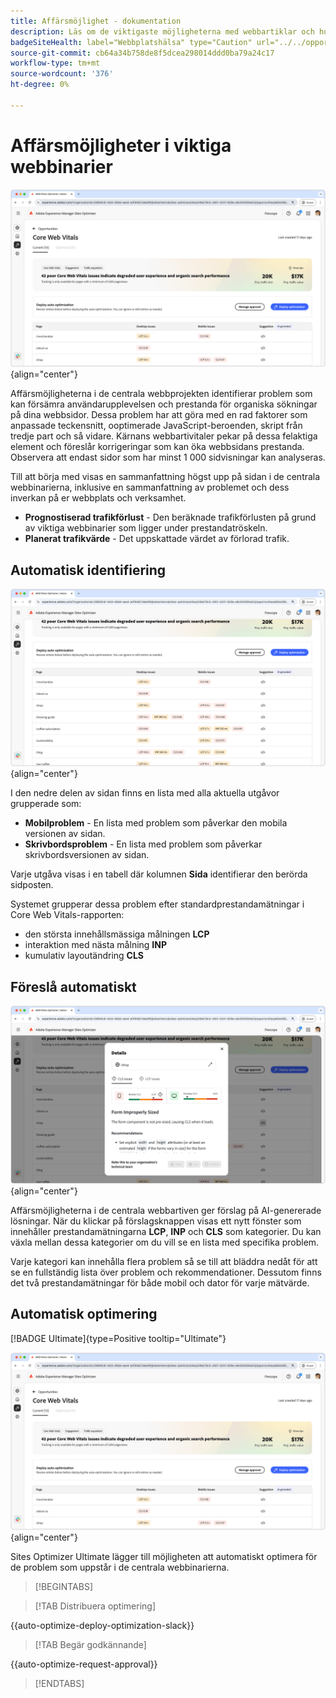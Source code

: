 ```yaml
---
title: Affärsmöjlighet - dokumentation
description: Läs om de viktigaste möjligheterna med webbartiklar och hur ni kan använda dem för att förbättra trafikförvärvet.
badgeSiteHealth: label="Webbplatshälsa" type="Caution" url="../../opportunity-types/site-health.md" tooltip="Webbplatshälsa"
source-git-commit: cb64a34b758de8f5dcea298014ddd0ba79a24c17
workflow-type: tm+mt
source-wordcount: '376'
ht-degree: 0%

---
```



# Affärsmöjligheter i viktiga webbinarier

![affärsmöjlighet för viktiga webbinarier](./assets/core-web-vitals/hero.png){align="center"}

Affärsmöjligheterna i de centrala webbprojekten identifierar problem som kan försämra användarupplevelsen och prestanda för organiska sökningar på dina webbsidor. Dessa problem har att göra med en rad faktorer som anpassade teckensnitt, ooptimerade JavaScript-beroenden, skript från tredje part och så vidare. Kärnans webbartivitaler pekar på dessa felaktiga element och föreslår korrigeringar som kan öka webbsidans prestanda. Observera att endast sidor som har minst 1 000 sidvisningar kan analyseras.

Till att börja med visas en sammanfattning högst upp på sidan i de centrala webbinarierna, inklusive en sammanfattning av problemet och dess inverkan på er webbplats och verksamhet.

* **Prognostiserad trafikförlust** - Den beräknade trafikförlusten på grund av viktiga webbinarier som ligger under prestandatröskeln.
* **Planerat trafikvärde** - Det uppskattade värdet av förlorad trafik.

## Automatisk identifiering

![Identifiera viktiga webbinarier automatiskt](./assets/core-web-vitals/auto-identify.png){align="center"}

I den nedre delen av sidan finns en lista med alla aktuella utgåvor grupperade som:

* **Mobilproblem** - En lista med problem som påverkar den mobila versionen av sidan.
* **Skrivbordsproblem** - En lista med problem som påverkar skrivbordsversionen av sidan.

Varje utgåva visas i en tabell där kolumnen **Sida** identifierar den berörda sidposten.

Systemet grupperar dessa problem efter standardprestandamätningar i Core Web Vitals-rapporten:

* den största innehållsmässiga målningen **LCP**
* interaktion med nästa målning **INP**
* kumulativ layoutändring **CLS**

## Föreslå automatiskt

![Automatiskt föreslå affärsmöjligheter för centrala webbinarier](./assets/core-web-vitals/auto-suggest.png){align="center"}

Affärsmöjligheterna i de centrala webbartiven ger förslag på AI-genererade lösningar. När du klickar på förslagsknappen visas ett nytt fönster som innehåller prestandamätningarna **LCP**, **INP** och **CLS** som kategorier. Du kan växla mellan dessa kategorier om du vill se en lista med specifika problem.

Varje kategori kan innehålla flera problem så se till att bläddra nedåt för att se en fullständig lista över problem och rekommendationer.  Dessutom finns det två prestandamätningar för både mobil och dator för varje mätvärde.

## Automatisk optimering

[!BADGE Ultimate]{type=Positive tooltip="Ultimate"}

![Möjlighet att automatiskt optimera viktiga webbinarier](./assets/core-web-vitals/auto-optimize.png){align="center"}

Sites Optimizer Ultimate lägger till möjligheten att automatiskt optimera för de problem som uppstår i de centrala webbinarierna. <!--- TBD-need more in-depth and opportunity specific information here. What does the auto-optimization do?-->

>[!BEGINTABS]

>[!TAB Distribuera optimering]

{{auto-optimize-deploy-optimization-slack}}

>[!TAB Begär godkännande]

{{auto-optimize-request-approval}}

>[!ENDTABS]

